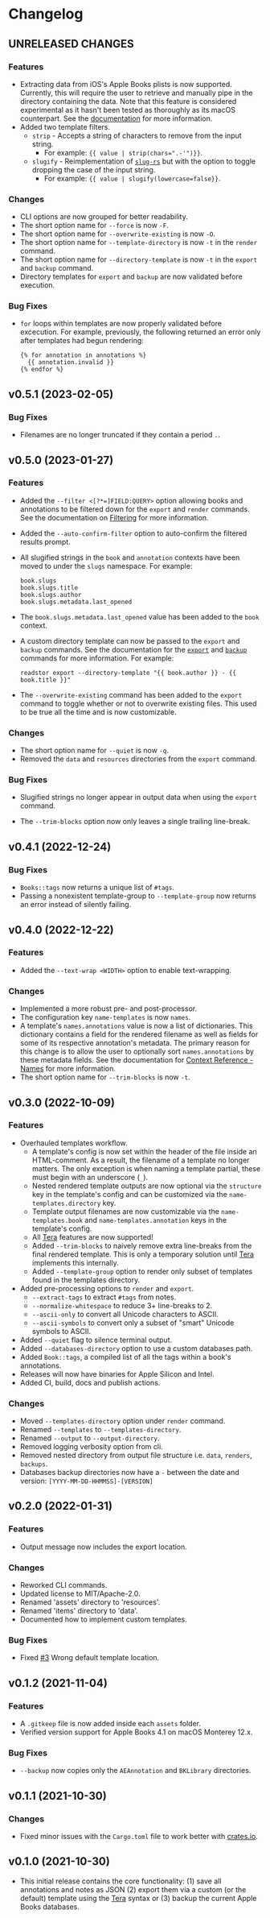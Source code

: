 # Changelog

<!--
## UNRELEASED CHANGES
### Features
### Changes
### Bug Fixes
-->

## UNRELEASED CHANGES

### Features

- Extracting data from iOS's Apple Books plists is now supported. Currently, this will require the
  user to retrieve and manually pipe in the directory containing the data. Note that this feature is
  considered experimental as it hasn't been tested as thoroughly as its macOS counterpart. See the
  [documentation][documentation] for more information.
- Added two template filters.
  - `strip` - Accepts a string of characters to remove from the input string.
    - For example: `{{ value | strip(chars=".-'")}}`.
  - `slugify` - Reimplementation of [`slug-rs`][slug-rs] but with the option to toggle dropping the
    case of the input string.
    - For example: `{{ value | slugify(lowercase=false}}`.

### Changes

- CLI options are now grouped for better readability.
- The short option name for `--force` is now `-F`.
- The short option name for `--overwrite-existing` is now `-O`.
- The short option name for `--template-directory` is now `-t` in the `render` command.
- The short option name for `--directory-template` is now `-t` in the `export` and `backup` command.
- Directory templates for `export` and `backup` are now validated before execution.

### Bug Fixes

- `for` loops within templates are now properly validated before excecution. For example,
  previously, the following returned an error only after templates had begun rendering:

  ```jinja
  {% for annotation in annotations %}
    {{ annotation.invalid }}
  {% endfor %}
  ```

## v0.5.1 (2023-02-05)

### Bug Fixes

- Filenames are no longer truncated if they contain a period `.`.

## v0.5.0 (2023-01-27)

### Features

- Added the `--filter <[?*=]FIELD:QUERY>` option allowing books and annotations
  to be filtered down for the `export` and `render` commands. See the
  documentation on [Filtering][filtering] for more information.
- Added the `--auto-confirm-filter` option to auto-confirm the filtered
  results prompt.
- All slugified strings in the `book` and `annotation` contexts have been moved
  to under the `slugs` namespace. For example:

  ```plaintext
  book.slugs
  book.slugs.title
  book.slugs.author
  book.slugs.metadata.last_opened
  ```

- The `book.slugs.metadata.last_opened` value has been added to the `book`
  context.
- A custom directory template can now be passed to the `export` and `backup`
  commands. See the documentation for the [`export`][export] and
  [`backup`][backup] commands for more information. For example:

  ```shell
  readstor export --directory-template "{{ book.author }} - {{ book.title }}"
  ```

- The `--overwrite-existing` command has been added to the `export` command to
  toggle whether or not to overwrite existing files. This used to be true all
  the time and is now customizable.

### Changes

- The short option name for `--quiet` is now `-q`.
- Removed the `data` and `resources` directories from the `export` command.

### Bug Fixes

- Slugified strings no longer appear in output data when using the `export`
  command.

- The `--trim-blocks` option now only leaves a single trailing line-break.

## v0.4.1 (2022-12-24)

### Bug Fixes

- `Books::tags` now returns a unique list of `#tags`.
- Passing a nonexistent template-group to `--template-group` now returns an
  error instead of silently failing.

## v0.4.0 (2022-12-22)

### Features

- Added the `--text-wrap <WIDTH>` option to enable text-wrapping.

### Changes

- Implemented a more robust pre- and post-processor.
- The configuration key `name-templates` is now `names`.
- A template's `names.annotations` value is now a list of dictionaries. This
  dictionary contains a field for the rendered filename as well as fields for
  some of its respective annotation's metadata. The primary reason for this
  change is to allow the user to optionally sort `names.annotations` by these
  metadata fields. See the documentation for
  [Context Reference - Names][names] for more information.
- The short option name for `--trim-blocks` is now `-t`.

## v0.3.0 (2022-10-09)

### Features

- Overhauled templates workflow.
  - A template's config is now set within the header of the file inside an
    HTML-comment. As a result, the filename of a template no longer matters.
    The only exception is when naming a template partial, these must begin with
    an underscore (`_`).
  - Nested rendered template outputs are now optional via the `structure` key
    in the template's config and can be customized via the
    `name-templates.directory` key.
  - Template output filenames are now customizable via the
    `name-templates.book` and `name-templates.annotation` keys in the template's
    config.
  - All [Tera][tera] features are now supported!
  - Added `--trim-blocks` to naively remove extra line-breaks from the final
    rendered template. This is only a temporary solution until [Tera][tera]
    implements this internally.
  - Added `--template-group` option to render only subset of templates found in
    the templates directory.
- Added pre-processing options to `render` and `export`.
  - `--extract-tags` to extract `#tags` from notes.
  - `--normalize-whitespace` to reduce 3+ line-breaks to 2.
  - `--ascii-only` to convert all Unicode characters to ASCII.
  - `--ascii-symbols` to convert only a subset of "smart" Unicode symbols to
    ASCII.
- Added `--quiet` flag to silence terminal output.
- Added `--databases-directory` option to use a custom databases path.
- Added `Book::tags`, a compiled list of all the tags within a book's
  annotations.
- Releases will now have binaries for Apple Silicon and Intel.
- Added CI, build, docs and publish actions.

### Changes

- Moved `--templates-directory` option under `render` command.
- Renamed `--templates` to `--templates-directory`.
- Renamed `--output` to `--output-directory`.
- Removed logging verbosity option from cli.
- Removed nested directory from output file structure i.e. `data`, `renders`,
  `backups`.
- Databases backup directories now have a `-` between the date and version:
  `[YYYY-MM-DD-HHMMSS]-[VERSION]`

## v0.2.0 (2022-01-31)

### Features

- Output message now includes the export location.

### Changes

- Reworked CLI commands.
- Updated license to MIT/Apache-2.0.
- Renamed 'assets' directory to 'resources'.
- Renamed 'items' directory to 'data'.
- Documented how to implement custom templates.

### Bug Fixes

- Fixed [#3][#3] Wrong default template location.

## v0.1.2 (2021-11-04)

### Features

- A `.gitkeep` file is now added inside each `assets` folder.
- Verified version support for Apple Books 4.1 on macOS Monterey 12.x.

### Bug Fixes

- `--backup` now copies only the `AEAnnotation` and `BKLibrary` directories.

## v0.1.1 (2021-10-30)

### Changes

- Fixed minor issues with the `Cargo.toml` file to work better with
  [crates.io][crates-io].

## v0.1.0 (2021-10-30)

- This initial release contains the core functionality: (1) save all
  annotations and notes as JSON (2) export them via a custom (or the default)
  template using the [Tera][tera] syntax or (3) backup the
  current Apple Books databases.

[#3]: https://github.com/tnahs/readstor/issues/3
[backup]: https://tnahs.github.io/readstor/latest/00-intro/02-04-backup.html
[crates-io]: https://crates.io
[documentation]: https://tnahs.github.io/readstor/latest/
[export]: https://tnahs.github.io/readstor/latest/00-intro/02-03-export.html
[filtering]: https://tnahs.github.io/readstor/latest/00-intro/02-01-filter.md
[names]: https://tnahs.github.io/readstor/latest/01-templates/06-03-names.html
[slug-rs]: https://github.com/Stebalien/slug-rs/
[tera]: https://tera.netlify.app/
